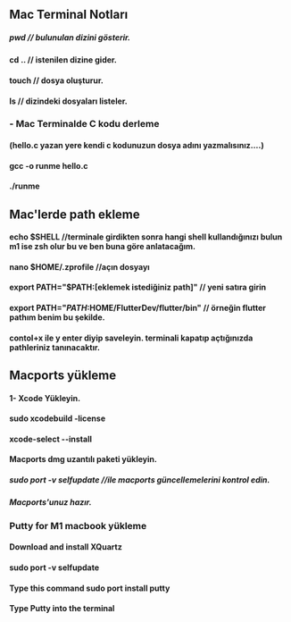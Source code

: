 ## Mac Terminal Notları
##### pwd // bulunulan dizini gösterir.
#### cd .. // istenilen dizine gider.
#### touch // dosya oluşturur.
#### ls  // dizindeki dosyaları listeler.

### - Mac Terminalde C kodu derleme 
#### (hello.c yazan yere kendi c kodunuzun dosya adını yazmalısınız....)
#### gcc -o runme hello.c
#### ./runme     

## Mac'lerde path ekleme 
#### echo $SHELL //terminale girdikten sonra hangi shell kullandığınızı bulun m1 ise zsh olur bu ve ben buna göre anlatacağım.
#### nano $HOME/.zprofile //açın dosyayı
#### export PATH="$PATH:[eklemek istediğiniz path]" // yeni satıra girin
#### export PATH="$PATH:$HOME/FlutterDev/flutter/bin" // örneğin flutter pathım benim bu şekilde.
#### contol+x ile y enter diyip saveleyin. terminali kapatıp açtığınızda pathleriniz tanınacaktır.

## Macports yükleme 
#### 1- Xcode Yükleyin.
#### sudo xcodebuild -license
#### xcode-select --install
#### Macports dmg uzantılı paketi yükleyin.
##### sudo port -v selfupdate //ile macports güncellemelerini kontrol edin.
##### Macports'unuz hazır.

### Putty for M1 macbook yükleme
#### Download and install XQuartz
#### sudo port -v selfupdate
#### Type this command sudo port install putty
#### Type Putty into the terminal